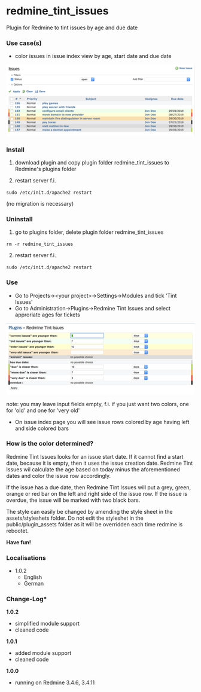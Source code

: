# redmine_tint_issues

Plugin for Redmine to tint issues by age and due date

### Use case(s)

* color issues in issue index view by age, start date and due date

![PNG that represents a quick overview](/doc/issue_index.png)

### Install

1. download plugin and copy plugin folder redmine_tint_issues to Redmine's plugins folder 

2. restart server f.i.  

`sudo /etc/init.d/apache2 restart`

(no migration is necessary)

### Uninstall

1. go to plugins folder, delete plugin folder redmine_tint_issues

`rm -r redmine_tint_issues`

2. restart server f.i. 

`sudo /etc/init.d/apache2 restart`

### Use

* Go to Projects->&lt;your project&gt;->Settings->Modules and tick 'Tint Issues'
* Go to Administration->Plugins->Redmine Tint Issues and select approriate ages for tickets

![PNG that represents a quick overview](/doc/plugin_configuration.png)

note: you may leave input fields empty, f.i. if you just want two colors, one for 'old' and one for 'very old'

* On issue index page you will see issue rows colored by age having left and side colored bars
  
### How is the color determined?

Redmine Tint Issues looks for an issue start date. If it cannot find a start date, because it is empty, then it uses the issue creation date. Redmine Tint Issues wil calculate the age based on today minus the aforementioned dates and color the issue row accordingly. 

If the issue has a due date, then Redmine Tint Issues will put a grey, green, orange or red bar on the left and right side of the issue row. If the issue is overdue, the issue will be marked with two black bars.

The style can easily be changed by amending the style sheet in the assets/styleshets folder. Do not edit the styleshet in the public/plugin_assets folder as it will be overridden each time redmine is rebootet.

**Have fun!**

### Localisations

* 1.0.2
  - English
  - German

### Change-Log* 

**1.0.2**
 - simplified module support
 - cleaned code
 
**1.0.1**
 - added module support
 - cleaned code
 
**1.0.0** 
  - running on Redmine 3.4.6, 3.4.11

